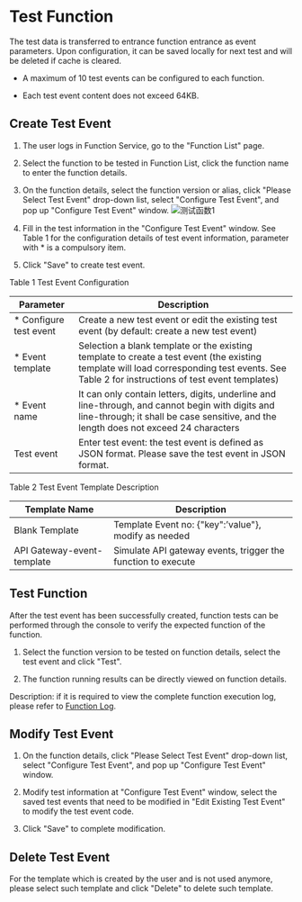 # Test Function

The test data is transferred to entrance function entrance as event parameters. Upon configuration, it can be saved locally for next test and will be deleted if cache is cleared.

* A maximum of 10 test events can be configured to each function.

* Each test event content does not exceed 64KB.

 

## Create Test Event

 1. The user logs in Function Service, go to the "Function List" page.
 
 2. Select the function to be tested in Function List, click the function name to enter the function details.

 3. On the function details, select the function version or alias, click "Please Select Test Event" drop-down list, select "Configure Test Event", and pop up "Configure Test Event" window.
 ![测试函数1](https://github.com/jdcloudcom/cn/blob/functionservice/image/Elastic-Compute/functionservice/test1.PNG)
 4. Fill in the test information in the "Configure Test Event" window. See Table 1 for the configuration details of test event information, parameter with * is a compulsory item.
 5. Click "Save" to create test event.

Table 1 Test Event Configuration

| Parameter         | Description                                                         |
| ------------ | ------------------------------------------------------------ |
|* Configure test event | Create a new test event or edit the existing test event (by default: create a new test event)  |
|* Event template      | Selection a blank template or the existing template to create a test event (the existing template will load corresponding test events. See Table 2 for instructions of test event templates) |
|* Event name     | It can only contain letters, digits, underline and line-through, and cannot begin with digits and line-through; it shall be case sensitive, and the length does not exceed 24 characters               |
| Test event     | Enter test event: the test event is defined as JSON format. Please save the test event in JSON format.  |

Table 2 Test Event Template Description

| Template Name                   | Description                                      |
| -------------------------- | ----------------------------------------- |
| Blank Template                   | Template Event no: {"key":’value"}, modify as needed |
| API Gateway-event-template | Simulate API gateway events, trigger the function to execute             |


 
 


 

## Test Function

After the test event has been successfully created, function tests can be performed through the console to verify the expected function of the function.

 1. Select the function version to be tested on function details, select the test event and click "Test".

 2. The function running results can be directly viewed on function details.

Description: if it is required to view the complete function execution log, please refer to [Function Log](../function-log.md).

 

## Modify Test Event

 1. On the function details, click "Please Select Test Event" drop-down list, select "Configure Test Event", and pop up "Configure Test Event" window.

 2. Modify test information at "Configure Test Event" window, select the saved test events that need to be modified in "Edit Existing Test Event" to modify the test event code.

 3. Click "Save" to complete modification.

 

## Delete Test Event

For the template which is created by the user and is not used anymore, please select such template and click "Delete" to delete such template.
